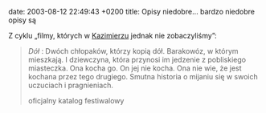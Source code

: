 date: 2003-08-12 22:49:43 +0200
title: Opisy niedobre… bardzo niedobre opisy są

Z cyklu „filmy, których w [Kazimierzu](http://latofilmow.pl/ '9. Lato Filmów') jednak nie zobaczyliśmy”:

> <cite>Dół</cite>
> : Dwóch chłopaków, którzy kopią dół. Barakowóz, w którym mieszkają. I dziewczyna, która przynosi im jedzenie z pobliskiego miasteczka. Ona kocha go. On jej nie kocha. Ona nie wie, że jest kochana przez tego drugiego. Smutna historia o mijaniu się w swoich uczuciach i pragnieniach.
>
> oficjalny katalog festiwalowy
